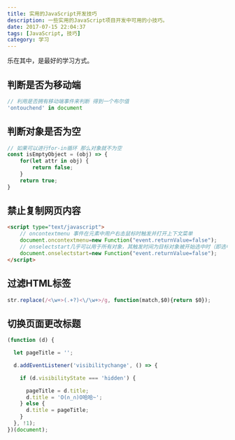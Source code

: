 ```yaml
---
title: 实用的JavaScript开发技巧
description: 一些实用的JavaScript项目开发中可用的小技巧。
date: 2017-07-15 22:04:37
tags: [JavaScript, 技巧]
category: 学习
---
```


乐在其中，是最好的学习方式。
<!-- more -->

## 判断是否为移动端

``` js
// 利用是否拥有移动端事件来判断 得到一个布尔值
'ontouchend' in document
```

## 判断对象是否为空

``` js
// 如果可以进行for-in循环 那么对象就不为空
const isEmptyObject = (obj) => {
    for(let attr in obj) {
        return false;
    }
    return true;
}
```

## 禁止复制网页内容

``` html
<script type="text/javascript">
    // oncontextmenu 事件在元素中用户右击鼠标时触发并打开上下文菜单
    document.oncontextmenu=new Function("event.returnValue=false");
    // onselectstart几乎可以用于所有对象，其触发时间为目标对象被开始选中时（即选中动作刚开始，尚未实质性被选中）
    document.onselectstart=new Function("event.returnValue=false");
</script>
```

## 过滤HTML标签

``` js
str.replace(/<\w+>(.+?)<\/\w+>/g, function(match,$0){return $0});
```


## 切换页面更改标题

```js
(function (d) {

  let pageTitle = '';

  d.addEventListener('visibilitychange', () => {

    if (d.visibilityState === 'hidden') {

      pageTitle = d.title;
      d.title = 'O(∩_∩)O哈哈~';
    } else {
      d.title = pageTitle;
    }
  }, !1);
})(document);
```

